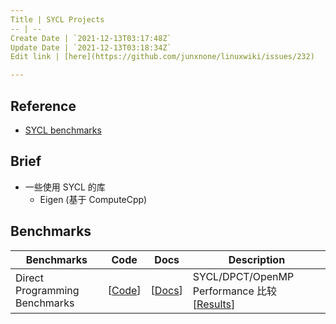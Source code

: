 ```yaml
---
Title | SYCL Projects
-- | --
Create Date | `2021-12-13T03:17:48Z`
Update Date | `2021-12-13T03:18:34Z`
Edit link | [here](https://github.com/junxnone/linuxwiki/issues/232)

---
```

## Reference
- [SYCL benchmarks](https://sycl.tech/projects/)


## Brief
- 一些使用 SYCL 的库
  - Eigen (基于 ComputeCpp)

## Benchmarks

Benchmarks | Code | Docs | Description
-- | -- | -- | --
Direct Programming Benchmarks | [[Code](https://github.com/zjin-lcf/HeCBench)] | [[Docs](https://www.intel.com/content/www/us/en/developer/articles/success-story/repo-evaluating-performance-productivity-oneapi.html)] | SYCL/DPCT/OpenMP Performance 比较 [[Results](https://github.com/zjin-lcf/HeCBench/blob/master/results/README.md)]

